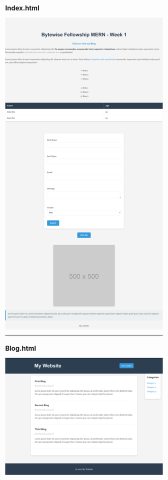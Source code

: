 ## Index.html

![index.html](screenshots/index.png)

---

## Blog.html

![blog.html](screenshots/blog.png)